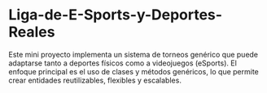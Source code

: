 # Liga-de-E-Sports-y-Deportes-Reales
Este mini proyecto implementa un sistema de torneos genérico que puede adaptarse tanto a deportes físicos como a videojuegos (eSports). El enfoque principal es el uso de clases y métodos genéricos, lo que permite crear entidades reutilizables, flexibles y escalables.
